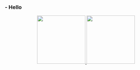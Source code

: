 ### - Hello

<div align="center">
  <a href="https://github.com/Tyxiel">
    <img height="150em" src="https://github-readme-stats.vercel.app/api?username=Tyxiel&show_icons=true&theme=dark&include_all_commits=true&count_private=true"/>
    <img height="150em" src="https://github-readme-stats.vercel.app/api/top-langs/?username=Tyxiel&layout=compact&langs_count=5&theme=dark"/>
<div>
